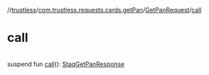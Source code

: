 //[trustless](../../../index.md)/[com.trustless.requests.cards.getPan](../index.md)/[GetPanRequest](index.md)/[call](call.md)

# call

\
suspend fun [call](call.md)(): [StaqGetPanResponse](../../com.trustless.requests.cards/-staq-get-pan-response/index.md)

